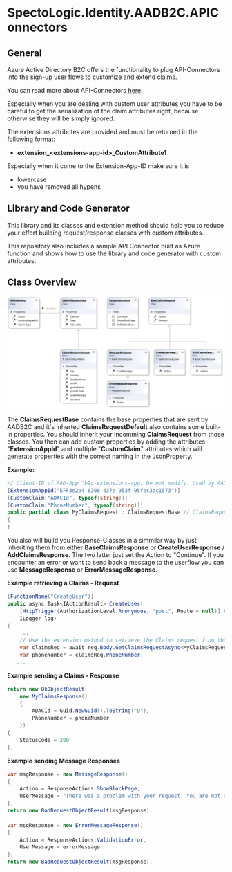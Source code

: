# SpectoLogic.Identity.AADB2C.APIConnectors

## General

Azure Active Directory B2C offers the functionality to plug API-Connectors into the sign-up user flows to customize and extend claims.

You can read more about API-Connectors [here](https://docs.microsoft.com/en-us/azure/active-directory-b2c/api-connectors-overview?pivots=b2c-user-flow).

Especially when you are dealing with custom user attributes you have to be careful to get the serialization of the claim attributes right, because otherwise they will be simply ignored.

The extensions attributes are provided and must be returned in the following format:

- **extension_&lt;extensions-app-id&gt;_CustomAttribute1**

Especially when it come to the Extension-App-ID make sure it is 
- lowercase
- you have removed all hypens

## Library and Code Generator

This library and its classes and extension method should help you to reduce your effort building request/response classes with custom attributes.

This repository also includes a sample API Connector built as Azure function and shows how to use the library and code generator with custom attributes.

## Class Overview
![Visual representation of Models in SpectoLogic.Identity.AADB2C.APIConnectors.Models](Overview.jpg "SpectoLogic.Identity.AADB2C.APIConnectors.Models")

The **ClaimsRequestBase** contains the base properties that are sent by AADB2C and it's inherted **ClaimsRequestDefault** also contains some built-in properties. You should inherit your incomming **ClaimsRequest** from those classes. You then can add custom properties by adding the attributes "**ExtensionAppId**" and multiple "**CustomClaim**" attributes which will generate properties with the correct naming in the JsonProperty.

**Example:**
```csharp
// Client-ID of AAD-App "b2c-extensions-app. Do not modify. Used by AADB2C for storing user data."
[ExtensionAppId("EFF3e2b4-6308-437e-953f-95fec3dc1573")]
[CustomClaim("ADACId", typeof(string))]
[CustomClaim("PhoneNumber", typeof(string))]
public partial class MyClaimsRequest : ClaimsRequestBase // ClaimsRequestDefault
{
}
```

You also will build you Response-Classes in a simmilar way by just inheriting them from either **BaseClaimsResponse** or **CreateUserResponse** / **AddClaimsResponse**. The two latter just set the Action to "Continue". If you encounter an error or want to send back a message to the userflow you can use **MessageResponse** or **ErrorMessageResponse**.

**Example retrieving a Claims - Request**
```csharp
[FunctionName("CreateUser")]
public async Task<IActionResult> CreateUser(
    [HttpTrigger(AuthorizationLevel.Anonymous, "post", Route = null)] HttpRequest req,
    ILogger log)
{
    ... 
    // Use the extension method to retrieve the Claims request from the body
    var claimsReq = await req.Body.GetClaimsRequestAsync<MyClaimsRequest>();
    var phoneNumber = claimsReq.PhoneNumber;
   ... 
```
**Example sending a Claims - Response**
```csharp
return new OkObjectResult(
    new MyClaimsResponse()
    {
        ADACId = Guid.NewGuid().ToString("D"),
        PhoneNumber = phoneNumber
    })
{
    StatusCode = 200
};
```

**Example sending Message Responses**
```csharp
var msgResponse = new MessageResponse()
{
    Action = ResponseActions.ShowBlockPage,
    UserMessage = "There was a problem with your request. You are not able to sign up at this time."
};
return new BadRequestObjectResult(msgResponse);

var msgResponse = new ErrorMessageResponse()
{
    Action = ResponseActions.ValidationError,
    UserMessage = errorMessage
};
return new BadRequestObjectResult(msgResponse);
```
